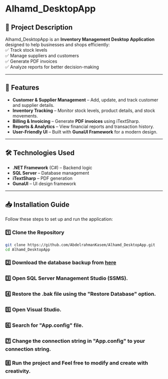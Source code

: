 # Alhamd_DesktopApp

## 📌 Project Description
Alhamd_DesktopApp is an **Inventory Management Desktop Application** designed to help businesses and shops efficiently:  
✅ Track stock levels  
✅ Manage suppliers and customers  
✅ Generate PDF invoices  
✅ Analyze reports for better decision-making  

---

## 🚀 Features
- **Customer & Supplier Management** – Add, update, and track customer and supplier details.  
- **Inventory Tracking** – Monitor stock levels, product details, and stock movements.  
- **Billing & Invoicing** – Generate **PDF invoices** using iTextSharp.  
- **Reports & Analytics** – View financial reports and transaction history.  
- **User-Friendly UI** – Built with **GunaUI Framework** for a modern design.  

---

## 🛠 Technologies Used
- **.NET Framework** (C#) – Backend logic  
- **SQL Server** – Database management  
- **iTextSharp** – PDF generation  
- **GunaUI** – UI design framework  

---

## 📥 Installation Guide
Follow these steps to set up and run the application:

### 1️⃣ Clone the Repository
```sh
git clone https://github.com/AbdelrahmanKasem/Alhamd_DesktopApp.git
cd Alhamd_DesktopApp
```
### 2️⃣ Download the database backup from [here]([https://www.example.com](https://drive.google.com/file/d/1CBWa23B8afSynl0WXOqQJ5gthzbr6X_X/view?usp=sharing))
### 3️⃣ Open SQL Server Management Studio (SSMS).
### 4️⃣ Restore the .bak file using the "Restore Database" option.
### 5️⃣ Open Visual Studio.
### 6️⃣ Search for "App.config" file.
### 7️⃣ Change the connection string in "App.config" to your connection string.
### 8️⃣ Run the project and Feel free to modify and create with creativity.
